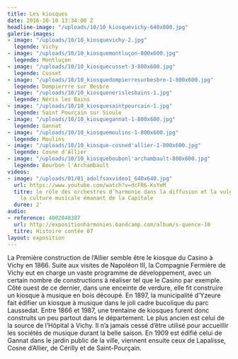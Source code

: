 ```yaml
---
title: Les kiosques
date: 2016-10-10 13:34:00 Z
headline-image: "/uploads/10/10_kiosquevichy-640x800.jpg"
galerie-images:
- image: "/uploads/10/10_kiosquevichy-2.jpg"
  legende: Vichy
- image: "/uploads/10/10_kiosquemontluçon-800x600.jpg"
  legende: Montluçon
- image: "/uploads/10/10_kiosquecusset-3-800x600.jpg"
  legende: Cusset
- image: "/uploads/10/10_kiosquedompierresurbesbre-1-800x600.jpg"
  legende: Dompierrre sur Besbre
- image: "/uploads/10/10_kiosquenerislesbains-1.jpg"
  legende: Néris les Bains
- image: "/uploads/10/10_kiosquesaintpourcain-1.jpg"
  legende: Saint Pourçain sur Sioule
- image: "/uploads/10/10_kiosquegannat-1-800x600.jpg"
  legende: Gannat
- image: "/uploads/10/10_kiosquemoulins-1-800x600.jpg"
  legende: Moulins
- image: "/uploads/10/10_kiosque-cosned'allier-1-800x600.jpg"
  legende: Cosne d'Allier
- image: "/uploads/10/10_kiosqueboubonl'archambault-800x600.jpg"
  legende: Bourbon l'Archambault
videos:
- image: "/uploads/01/01_adolfsaxvideo1_640x640.jpg"
  url: https://www.youtube.com/watch?v=dcFR6-KsYeM
  titre: le rôle des orchestres d’harmonie dans la diffusion et la vulgarisation de
    la culture musicale émanant de la Capitale
  duree: 2'
audio:
- reference: 4002048387
  url: http://expositionharmonies.bandcamp.com/album/s-quence-10
  titre: Histoire contée 07
layout: exposition
---
```


La Première construction de l’Allier semble être le kiosque du Casino à Vichy en 1866. Suite aux visites de Napoléon III, la Compagnie Fermière de Vichy eut en charge un vaste programme de développement, avec un certain nombre de constructions à réaliser tel que le Casino par exemple. Côté ouest de ce dernier, dans une enceinte de verdure, elle fit construire un kiosque à musique en bois découpé. En 1897, la municipalité d’Yzeure  fait édifier un kiosque à musique dans le joli cadre bucolique du parc Laussedat. Entre 1866 et 1987, une trentaine de kiosques furent donc construits un peu partout dans le département. Le plus ancien est celui de la source de l’Hôpital à Vichy. Il n’a jamais cessé d’être utilisé pour accueillir les sociétés de musique durant la belle saison. En 1909 est édifié celui de Gannat dans le jardin public de la ville, viennent ensuite ceux de Lapalisse, Cosne d’Allier, de Cérilly et de Saint-Pourçain.
